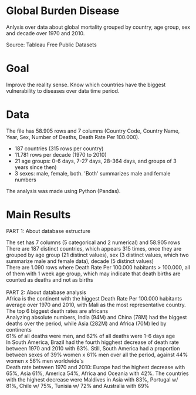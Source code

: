 
# Global Burden Disease

Anlysis over data about global mortality grouped by country, age group, sex and decade over 1970 and 2010.

Source: Tableau Free Public Datasets

# Goal

Improve the reality sense. Know which countries have the biggest vulnerability to diseases over data time period.

# Data

The file has 58.905 rows and 7 columns (Country Code, Country Name, Year, Sex, Number of Deaths, Death Rate Per 100.000).

- 187 countries (315 rows per country) 
- 11.781 rows per decade (1970 to 2010)
- 21 age groups: 0-6 days, 7-27 days, 28-364 days, and groups of 3 years since then)
- 3 sexes: male, female, both. 'Both' summarizes male and female numbers

The analysis was made using Python (Pandas).

# Main Results
PART 1: About database estructure

The set has 7 columns (5 categorical and 2 numerical) and 58.905 rows<br>
There are 187 distinct countries, which appears 315 times, once they are grouped by age group (21 distinct values), sex (3 distinct values, which two summarize male and female data), decade (5 distinct values)<br>
There are 1.090 rows where Death Rate Per 100.000 habitants > 100.000, all of them with 1 week age group, which may indicate that death births are counted as deaths and not as births<br>
<br>
PART 2: About database analysis
<br>
Africa is the continent with the higgest Death Rate Per 100.000 habitants average over 1970 and 2010, with Mali as the most representative country. The top 6 biggest death rates are africans<br>
Analyzing absolute numbers, India (94M) and China (78M) had the biggest deaths over the period, while Asia (282M) and Africa (70M) led by continents<br>
61% of all deaths were men, and 62% of all deaths were 1-6 days age<br>
In South America, Brazil had the fourth higghest decrease of death rate between 1970 and 2010 with 63%. Still, South America had a proportion between sexes of 39% women x 61% men over all the period, against 44% women x 56% men worldwide's<br>
Death rate between 1970 and 2010: Europe had the highest decrease with 65%, Asia 61%, America 54%, Africa and Oceania with 42%. The countries with the highest decrease were Maldives in Asia with 83%, Portugal w/ 81%, Chile w/ 75%, Tunisia w/ 72% and Australia with 69%
